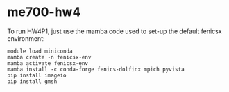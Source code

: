 # me700-hw4

To run HW4P1, just use the mamba code used to set-up the default fenicsx environment:

```
module load miniconda
mamba create -n fenicsx-env
mamba activate fenicsx-env
mamba install -c conda-forge fenics-dolfinx mpich pyvista
pip install imageio
pip install gmsh
```
